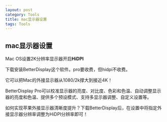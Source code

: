 ```yaml
---
layout: post
category: Tools
title: mac显示器设置
tags: Tools
---
```


## mac显示器设置

Mac OS设置2K分辨率显示器开启**HiDPI**



下载安装BetterDisplay这个软件。pro要收费，但hidpi不收费。

它可以把Mac的外接显示器从1080/2k撑大到接近4K！

BetterDisplay Pro可以校准显示器的亮度、对比度、色彩和色温、自动调整显示器的亮度和色温、提供多个预设模式、支持多显示器调整、自定义设置等。

如何实现苹果外接显示器清晰度提升？下载BetterDisplay后，在设置中将指定外接显示器分辨率调整为HiDPI分辨率即可！

